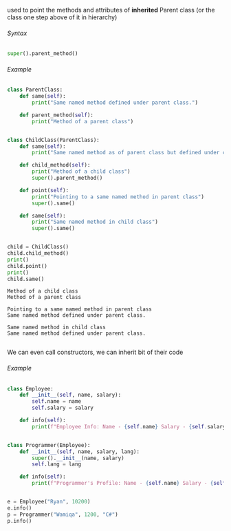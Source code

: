 used to point the methods and attributes of **inherited** Parent class (or the class one step above of it in hierarchy)

###### Syntax
```python
super().parent_method()
```

###### Example
```python
class ParentClass:
    def same(self):
        print("Same named method defined under parent class.")

    def parent_method(self):
        print("Method of a parent class")


class ChildClass(ParentClass):
    def same(self):
        print("Same named method as of parent class but defined under child class.")

    def child_method(self):
        print("Method of a child class")
        super().parent_method()

    def point(self):
        print("Pointing to a same named method in parent class")
        super().same()

    def same(self):
        print("Same named method in child class")
        super().same()


child = ChildClass()
child.child_method()
print()
child.point()
print()
child.same()

```

```Output
Method of a child class
Method of a parent class

Pointing to a same named method in parent class
Same named method defined under parent class.

Same named method in child class
Same named method defined under parent class.


```


We can even call constructors, we can inherit bit of their code

 
###### Example
```python
class Employee:
    def __init__(self, name, salary):
        self.name = name
        self.salary = salary

    def info(self):
        print(f"Employee Info: Name - {self.name} Salary - {self.salary}")


class Programmer(Employee):
    def __init__(self, name, salary, lang):
        super().__init__(name, salary)
        self.lang = lang

    def info(self):
        print(f"Programmer's Profile: Name - {self.name} Salary - {self.salary} Language - {self.lang}")


e = Employee("Ryan", 10200)
e.info()
p = Programmer("Wamiqa", 1200, "C#")
p.info()
```
